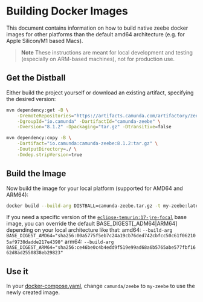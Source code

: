 # Building Docker Images

This document contains information on how to build native zeebe docker images for other platforms than the default amd64 architecture (e.g. for Apple Silicon/M1 based Macs).

> **Note**
> These instructions are meant for local development and testing (especially on ARM-based machines), not for production use.

## Get the Distball

Either build the project yourself or download an existing artifact, specifying the desired version:

```bash
mvn dependency:get -B \
    -DremoteRepositories="https://artifacts.camunda.com/artifactory/zeebe-io/" \
    -DgroupId="io.camunda" -DartifactId="camunda-zeebe" \
    -Dversion="8.1.2" -Dpackaging="tar.gz" -Dtransitive=false

mvn dependency:copy -B \
    -Dartifact="io.camunda:camunda-zeebe:8.1.2:tar.gz" \
    -DoutputDirectory=./ \
    -Dmdep.stripVersion=true
```

## Build the Image

Now build the image for your local platform (supported for AMD64 and ARM64):

```bash
docker build --build-arg DISTBALL=camunda-zeebe.tar.gz -t my-zeebe:latest .
```

If you need a specific version of the [`eclipse-temurin:17-jre-focal`](https://hub.docker.com/layers/library/eclipse-temurin/17-jre-focal/images/sha256-e7fe469c4e729ff0ed6ff464f41eaff0e4cb9b6fe7efe71754d8935c8118eb87?context=explore) base image,
you can override the default BASE_DIGEST[_ADM64|ARM64] depending on your local architecture like that:
amd64: `--build-arg BASE_DIGEST_AMD64="sha256:00a5775f5eb7c24a19cb76ded742cbfcc50c61f062105af9730dadde217e4390"`
arm64: `--build-arg BASE_DIGEST_ARM64="sha256:ce46be0c4b4edd9f519e99ad68a6b5765abe577fbf1662d8ad2550838eb29823"`

## Use it

In your [docker-compose.yaml](../docker/compose/docker-compose.yaml), change `camunda/zeebe` to `my-zeebe` to use the newly created image.
